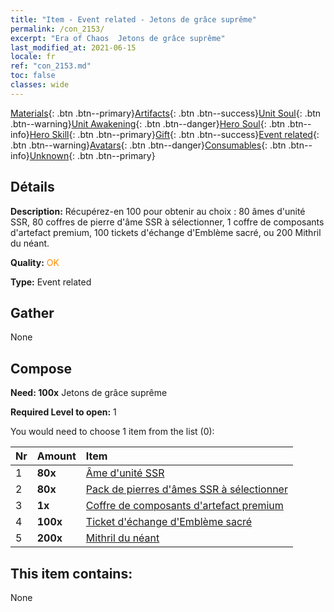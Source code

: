 ```yaml
---
title: "Item - Event related - Jetons de grâce suprême"
permalink: /con_2153/
excerpt: "Era of Chaos  Jetons de grâce suprême"
last_modified_at: 2021-06-15
locale: fr
ref: "con_2153.md"
toc: false
classes: wide
---
```

 [Materials](/ItemsFR/){: .btn .btn--primary}[Artifacts](/ItemsFR/Artifacts/){: .btn .btn--success}[Unit Soul](/ItemsFR/UnitSoul/){: .btn .btn--warning}[Unit Awakening](/ItemsFR/UnitAwakening/){: .btn .btn--danger}[Hero Soul](/ItemsFR/HeroSoul/){: .btn .btn--info}[Hero Skill](/ItemsFR/HeroSkill/){: .btn .btn--primary}[Gift](/ItemsFR/Gift/){: .btn .btn--success}[Event related](/ItemsFR/Events/){: .btn .btn--warning}[Avatars](/ItemsFR/Avatars/){: .btn .btn--danger}[Consumables](/ItemsFR/Consumables/){: .btn .btn--info}[Unknown](/ItemsFR/Unknown/){: .btn .btn--primary}

## Détails
 **Description:** Récupérez-en 100 pour obtenir au choix : 80 âmes d'unité SSR, 80 coffres de pierre d'âme SSR à sélectionner, 1 coffre de composants d'artefact premium, 100 tickets d'échange d'Emblème sacré, ou 200 Mithril du néant.

 **Quality:** <span style="color: #FF8C00">OK</span>

 **Type:** Event related

## Gather

  None

## Compose

 **Need: 100x** Jetons de grâce suprême

 **Required Level to open:** 1

 You would need to choose 1 item from the list (0):

  | Nr | Amount |     Item    |
  |:---|:-------|:------------|
  | 1 |  **80x** | [Âme d'unité SSR](/ItemsFR/con_535/) |  | 
  | 2 |  **80x** | [Pack de pierres d'âmes SSR à sélectionner](/fr/Items/con_2154/) |  | 
  | 3 |  **1x** | [Coffre de composants d'artefact premium](/ItemsFR/con_1874/) |  | 
  | 4 |  **100x** | [Ticket d'échange d'Emblème sacré](/ItemsFR/con_513/) |  | 
  | 5 |  **200x** | [Mithril du néant](/ItemsFR/con_817/) |  | 


## This item contains:

  None


